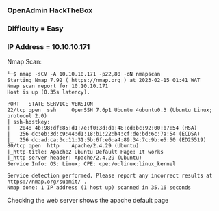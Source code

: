 ### OpenAdmin HackTheBox

### Difficulty = Easy

### IP Address = 10.10.10.171 

Nmap Scan:

```
└─$ nmap -sCV -A 10.10.10.171 -p22,80 -oN nmapscan
Starting Nmap 7.92 ( https://nmap.org ) at 2023-02-15 01:41 WAT
Nmap scan report for 10.10.10.171
Host is up (0.35s latency).

PORT   STATE SERVICE VERSION
22/tcp open  ssh     OpenSSH 7.6p1 Ubuntu 4ubuntu0.3 (Ubuntu Linux; protocol 2.0)
| ssh-hostkey: 
|   2048 4b:98:df:85:d1:7e:f0:3d:da:48:cd:bc:92:00:b7:54 (RSA)
|   256 dc:eb:3d:c9:44:d1:18:b1:22:b4:cf:de:bd:6c:7a:54 (ECDSA)
|_  256 dc:ad:ca:3c:11:31:5b:6f:e6:a4:89:34:7c:9b:e5:50 (ED25519)
80/tcp open  http    Apache/2.4.29 (Ubuntu)
|_http-title: Apache2 Ubuntu Default Page: It works
|_http-server-header: Apache/2.4.29 (Ubuntu)
Service Info: OS: Linux; CPE: cpe:/o:linux:linux_kernel

Service detection performed. Please report any incorrect results at https://nmap.org/submit/ .
Nmap done: 1 IP address (1 host up) scanned in 35.16 seconds
```

Checking the web server shows the apache default page
